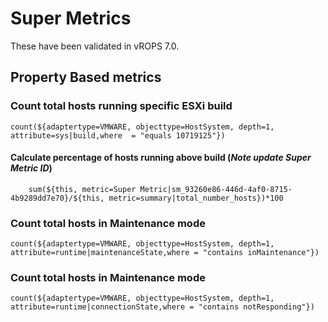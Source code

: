 # Super Metrics

These have been validated in vROPS 7.0.

## Property Based metrics


### Count total hosts running specific ESXi build
    count(${adaptertype=VMWARE, objecttype=HostSystem, depth=1, attribute=sys|build,where  = "equals 10719125"})

#### Calculate percentage of hosts running above build (*Note update Super Metric ID*)
        sum(${this, metric=Super Metric|sm_93260e86-446d-4af0-8715-4b9289dd7e70}/${this, metric=summary|total_number_hosts})*100

### Count total hosts in Maintenance mode

    count(${adaptertype=VMWARE, objecttype=HostSystem, depth=1, attribute=runtime|maintenanceState,where = "contains inMaintenance"})

### Count total hosts in Maintenance mode

    count(${adaptertype=VMWARE, objecttype=HostSystem, depth=1, attribute=runtime|connectionState,where = "contains notResponding"})